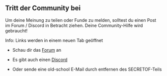 ﻿## Tritt der Community bei

Um deine Meinung zu teilen oder Funde zu melden, solltest du einen Post im Forum / Discord in Betracht ziehen.
Deine Community-Hilfe wird gebraucht!

Info: Links werden in einem neuen Tab geöffnet

* Schau dir das <a href="http://forum.xeth.de" target="_">Forum</a> an

* Es gibt auch einen <a href="https://discord.gg/s4wTHQgxae" target="_">Discord</a>

* Oder sende eine old-school <a hef="mailto:evermore@SECRETOFxeth.de?Subject=Format%20Exploration%20Projekt">E-Mail</a> durch entfernen des SECRETOF-Teils

